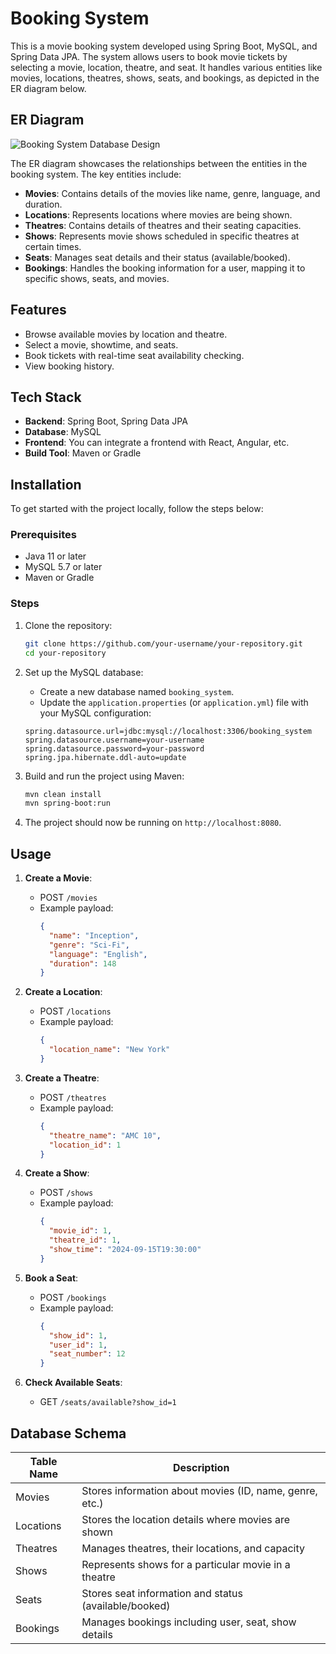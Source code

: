 
# Booking System

This is a movie booking system developed using Spring Boot, MySQL, and Spring Data JPA. 
The system allows users to book movie tickets by selecting a movie, location, theatre, and seat. It handles various entities like movies, locations, theatres, shows, seats, and bookings, as depicted in the ER diagram below.

## ER Diagram
![Booking System Database Design](./path-to-your-ER-diagram.png)

The ER diagram showcases the relationships between the entities in the booking system. The key entities include:
- **Movies**: Contains details of the movies like name, genre, language, and duration.
- **Locations**: Represents locations where movies are being shown.
- **Theatres**: Contains details of theatres and their seating capacities.
- **Shows**: Represents movie shows scheduled in specific theatres at certain times.
- **Seats**: Manages seat details and their status (available/booked).
- **Bookings**: Handles the booking information for a user, mapping it to specific shows, seats, and movies.

## Features

- Browse available movies by location and theatre.
- Select a movie, showtime, and seats.
- Book tickets with real-time seat availability checking.
- View booking history.

## Tech Stack

- **Backend**: Spring Boot, Spring Data JPA
- **Database**: MySQL
- **Frontend**: You can integrate a frontend with React, Angular, etc.
- **Build Tool**: Maven or Gradle

## Installation

To get started with the project locally, follow the steps below:

### Prerequisites
- Java 11 or later
- MySQL 5.7 or later
- Maven or Gradle

### Steps
1. Clone the repository:
    ```bash
    git clone https://github.com/your-username/your-repository.git
    cd your-repository
    ```

2. Set up the MySQL database:
   - Create a new database named `booking_system`.
   - Update the `application.properties` (or `application.yml`) file with your MySQL configuration:

    ```properties
    spring.datasource.url=jdbc:mysql://localhost:3306/booking_system
    spring.datasource.username=your-username
    spring.datasource.password=your-password
    spring.jpa.hibernate.ddl-auto=update
    ```

3. Build and run the project using Maven:
    ```bash
    mvn clean install
    mvn spring-boot:run
    ```

4. The project should now be running on `http://localhost:8080`.

## Usage

1. **Create a Movie**:
    - POST `/movies`
    - Example payload:
      ```json
      {
        "name": "Inception",
        "genre": "Sci-Fi",
        "language": "English",
        "duration": 148
      }
      ```

2. **Create a Location**:
    - POST `/locations`
    - Example payload:
      ```json
      {
        "location_name": "New York"
      }
      ```

3. **Create a Theatre**:
    - POST `/theatres`
    - Example payload:
      ```json
      {
        "theatre_name": "AMC 10",
        "location_id": 1
      }
      ```

4. **Create a Show**:
    - POST `/shows`
    - Example payload:
      ```json
      {
        "movie_id": 1,
        "theatre_id": 1,
        "show_time": "2024-09-15T19:30:00"
      }
      ```

5. **Book a Seat**:
    - POST `/bookings`
    - Example payload:
      ```json
      {
        "show_id": 1,
        "user_id": 1,
        "seat_number": 12
      }
      ```

6. **Check Available Seats**:
    - GET `/seats/available?show_id=1`

## Database Schema

| Table Name      | Description                                      |
|-----------------|--------------------------------------------------|
| Movies          | Stores information about movies (ID, name, genre, etc.) |
| Locations       | Stores the location details where movies are shown |
| Theatres        | Manages theatres, their locations, and capacity  |
| Shows           | Represents shows for a particular movie in a theatre |
| Seats           | Stores seat information and status (available/booked) |
| Bookings        | Manages bookings including user, seat, show details |

